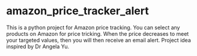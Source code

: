 # amazon_price_tracker_alert
This is a python project for Amazon price tracking. You can select any products on Amazon for price tricking.
When the price decreases to meet your targeted values, then you will then receive an email alert.
Project idea inspired by Dr Angela Yu.
